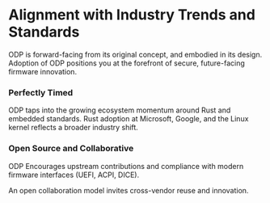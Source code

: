 # Alignment with Industry Trends and Standards

ODP is forward-facing from its original concept, and embodied in its design.  Adoption of ODP positions you at the forefront of secure, future-facing firmware innovation.


### Perfectly Timed
ODP taps into the growing ecosystem momentum around Rust and embedded standards. Rust adoption at Microsoft, Google, and the Linux kernel reflects a broader industry shift.

### Open Source and Collaborative
ODP Encourages upstream contributions and compliance with modern firmware interfaces (UEFI, ACPI, DICE).

An open collaboration model invites cross-vendor reuse and innovation.

